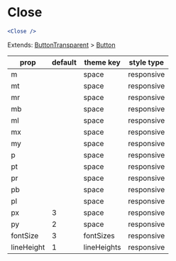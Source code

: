 # Close

```.jsx
<Close />
```

Extends: [ButtonTransparent](/components/ButtonTransparent) > [Button](/components/Button)

prop | default | theme key | style type
---|---|---|---
m |  | space | responsive
mt |  | space | responsive
mr |  | space | responsive
mb |  | space | responsive
ml |  | space | responsive
mx |  | space | responsive
my |  | space | responsive
p |  | space | responsive
pt |  | space | responsive
pr |  | space | responsive
pb |  | space | responsive
pl |  | space | responsive
px | 3 | space | responsive
py | 2 | space | responsive
fontSize | 3 | fontSizes | responsive
lineHeight | 1 | lineHeights | responsive
